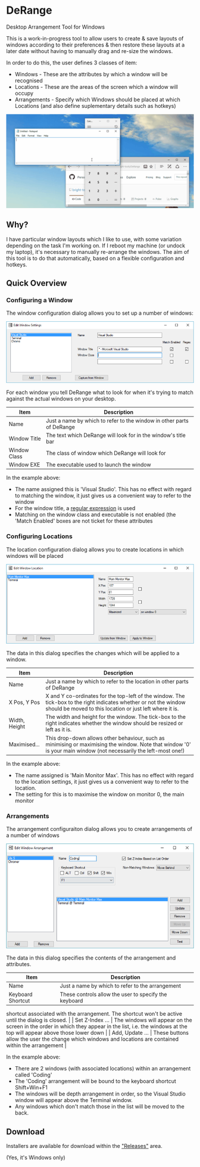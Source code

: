 # DeRange
Desktop Arrangement Tool for Windows

This is a work-in-progress tool to allow users to create & save layouts of 
windows according to their preferences & then restore these layouts at a later 
date without having to manually drag and re-size the windows.

In order to do this, the user defines 3 classes of item:
* Windows - These are the attributes by which a window will be recognised
* Locations - These are the areas of the screen which a window will occupy
* Arrangements - Specify which Windows should be placed at which Locations (and also define suplementary details such as hotkeys)

![demo](https://raw.githubusercontent.com/bright-tools/DeRange/master/assets/demo.gif)

## Why?

I have particular window layouts which I like to use, with some variation
depending on the task I'm working on.  If I reboot my machine (or undock my
laptop), it's necessary to manually re-arrange the windows.  The aim of this
tool is to do that automatically, based on a flexible configuration and hotkeys.

## Quick Overview

### Configuring a Window

The window configuration dialog allows you to set up a number of windows:

![Window configuration dialog](https://raw.githubusercontent.com/bright-tools/DeRange/master/assets/tutorial/window.PNG)

For each window you tell DeRange what to look for when it's trying to match
against the actual windows on your desktop.

| Item | Description |
|------|-------------|
| Name | Just a name by which to refer to the window in other parts of DeRange |
| Window Title | The text which DeRange will look for in the window's title bar |
| Window Class | The class of window which DeRange will look for |
| Window EXE | The executable used to launch the window |

In the example above:
* The name assigned this is 'Visual Studio'.  This has no effect with regard to matching the window, it just gives us a convenient way to refer to the window
* For the window title, a [regular expression](https://en.wikipedia.org/wiki/Regular_expression) is used
* Matching on the window class and executable is not enabled (the 'Match Enabled' boxes are not ticket for these attributes

### Configuring Locations

The location configuration dialog allows you to create locations in which
windows will be placed

![Window location dialog](https://raw.githubusercontent.com/bright-tools/DeRange/master/assets/tutorial/location.PNG)

The data in this dialog specifies the changes which will be applied to a window.

| Item | Description |
|------|-------------|
| Name | Just a name by which to refer to the location in other parts of DeRange |
| X Pos, Y Pos | X and Y co-ordinates for the top-left of the window.  The tick-box to the right indicates whether or not the window should be moved to this location or just left where it is. |
| Width, Height | The width and height for the window.  The tick-box to the right indicates whether the window should be resized or left as it is. |
| Maximised... | This drop-down allows other behaviour, such as minimising or maximising the window.  Note that window '0' is your main window (not necessarily the left-most one!) |

In the example above:
* The name assigned is 'Main Monitor Max'.  This has no effect with regard to the location settings, it just gives us a convenient way to refer to the location.
* The setting for this is to maximise the window on monitor 0, the main monitor

### Arrangements

The arrangement configuraiton dialog allows you to create arrangements of a
number of windows

![Arrangement dialog](https://raw.githubusercontent.com/bright-tools/DeRange/master/assets/tutorial/collection.PNG)

The data in this dialog specifies the contents of the arrangement and
attributes.

| Item | Description |
|------|-------------|
| Name | Just a name by which to refer to the arrangement |
| Keyboard Shortcut | These controls allow the user to specify the keyboard
shortcut associated with the arrangement.  The shortcut won't be active until
the dialog is closed. |
| Set Z-Index ... | The windows will appear on the screen in the order in which they appear in the list, i.e. the windows at the top will appear above those lower down |
| Add, Update ... | These buttons allow the user the change which windows and locations are contained within the arrangement |

In the example above:
* There are 2 windows (with associated locations) within an arrangement called 'Coding'
* The 'Coding' arrangement will be bound to the keyboard shortcut Shift+Win+F1
* The windows will be depth arrangement in order, so the Visual Studio window will appear above the Terminal window. 
* Any windows which don't match those in the list will be moved to the back.

## Download

Installers are available for download within the ["Releases"](https://github.com/bright-tools/DeRange/releases) area.

(Yes, it's Windows only)
